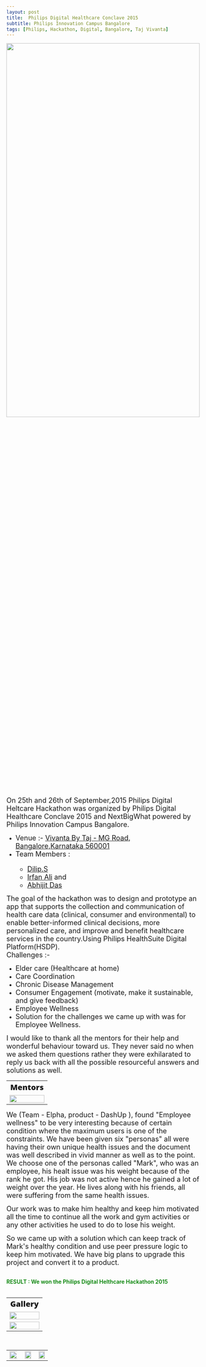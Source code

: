 ```yaml
---
layout: post
title: 	Philips Digital Healthcare Conclave 2015
subtitle: Philips Innovation Campus Bangalore
tags: [Philips, Hackathon, Digital, Bangalore, Taj Vivanta]
---
```

<!--<section>-->
<!--<img src="http://d1pa4et5htdsls.cloudfront.net/images/vfml/1/1/2/4/4/0/1/9a2940c3_exterior_s-original.jpg"/>-->
<a href="http://www.nextbigwhat.com/dhc2015/wp-content/uploads/2015/08/Philips-banner-ver-2-copy1.png">
<img src="http://www.nextbigwhat.com/dhc2015/wp-content/uploads/2015/08/Philips-banner-ver-2-copy1.png" width="100%" height="50%"/></a>
<p><font size="4">
On 25th and 26th of September,2015 Philips Digital Heltcare Hackathon was organized by Philips Digital Healthcare Conclave 2015 and NextBigWhat powered by Philips Innovation Campus Bangalore.</font>
<ul>
<li><font size="4">Venue :- <a href="www.vivantabytaj.com/mgroad-bangalore/overview.html">Vivanta By Taj - MG Road, Bangalore,Karnataka 560001</a></font></li>
<li><font size="4">Team Members : <ul><li><a href="https://www.linkedin.com/profile/view?id=AAMAABV-4nMBg26svfS_TCYjJI_5XhRsIwx-vxg&authType=name&authToken=v3az&trk=hp-feed-member-name">Dilip.S</a></li><li><a href="https://www.linkedin.com/profile/view?id=AAEAABSRrJQB5EcEGCNCuC7N9yu9nuJDCn2D8-k&trk=miniprofile-name-link">Irfan Ali</a> and </li><li><a href="https://in.linkedin.com/pub/abhijit-das/a6/819/538">Abhijit Das</a></li></ul></font></li>
</ul><font size="4">
The goal of the hackathon was to design and prototype an app that supports the collection and communication of health care data (clinical, consumer and environmental) to enable better-informed clinical decisions, more personalized care, and improve and benefit healthcare services in the country.Using Philips HealthSuite Digital Platform(HSDP).<br>
Challenges :-</font>
<ul>
<li><font size="4">Elder care (Healthcare at home)</font></li>
<li><font size="4">Care Coordination</font></li>
<li><font size="4">Chronic Disease Management</font></li>
<li><font size="4">Consumer Engagement (motivate, make it sustainable, and give feedback)</font></li>
<li><font size="4">Employee Wellness</font></li>
<li><font size="4">Solution for the challenges we came up with was for Employee Wellness.</font></li>
</ul>
</p>
<table>

<p><font size="4">I would like to thank all the mentors for their help and wonderful behaviour toward us. They never said no when we asked them questions rather they were exhilarated to reply us back with all the possible resourceful answers and solutions as well.</font><br></p>
<tr><td align="center" style="font-size:20px; font-family: 'Open Sans', 'Helvetica Neue', Helvetica, Arial, sans-serif;
  font-weight: 800;">Mentors<br></td></tr>
<tr><td><a href="https://scontent.xx.fbcdn.net/hphotos-xtf1/v/t1.0-9/12027665_466364710208329_8775334428900266747_n.jpg?oh=d883ebb44c3c0e1be182193f56b4e791&oe=568FE7A8"><img src="https://scontent.xx.fbcdn.net/hphotos-xtf1/v/t1.0-9/12027665_466364710208329_8775334428900266747_n.jpg?oh=d883ebb44c3c0e1be182193f56b4e791&oe=568FE7A8" width="100%"/></a></td></tr>
</table>

<p><font size="4">We (Team - Elpha, product - DashUp ), found "Employee wellness" to be very interesting because of certain condition where the maximum users is one of the constraints. We have been given six "personas" all were having their own unique health issues and the document was well described in vivid manner as well as to the point. We choose one of the personas called "Mark", who was an employee, his healt issue was his weight because of the rank he got. His job was not active hence he gained a lot of weight over the year. He lives along with his friends, all were suffering from the same health issues.</font></p>
<p><font size="4">Our work was to make him healthy and keep him motivated all the time to continue all the work and gym activities or any other activities he used to do to lose his weight.</font></p>
<p><font size="4">So we came up with a solution which can keep track of Mark's healthy condition and use peer pressure logic to keep him motivated. We have big plans to upgrade this project and convert it to a product.</font></p>
<br>
<font  style="font-weight:600; text-align: center;" color="Green">RESULT : We won the Philips Digital Helthcare Hackathon 2015 </font><br>
<!--<font  id="gallery"> Gallery </font>-->
<table>
<!--First row of the first table-->
<tr>
<td align="center" style="font-size:20px; font-family: 'Open Sans', 'Helvetica Neue', Helvetica, Arial, sans-serif;
  font-weight: 800;"> Gallery 
</td>
</tr>
<!--Second row for the first table-->
<tr>
<td align="top">
<!--Second table within first table-->
     <a href="https://scontent.xx.fbcdn.net/hphotos-xat1/v/t1.0-0/s600x600/11225216_466364466875020_2798486131662858221_n.jpg?oh=fb4f5ae2c5571c5691d77d41bef06dd6&oe=56995C0F"><img src="https://scontent.xx.fbcdn.net/hphotos-xat1/v/t1.0-0/s600x600/11225216_466364466875020_2798486131662858221_n.jpg?oh=fb4f5ae2c5571c5691d77d41bef06dd6&oe=56995C0F" width="100%"/></a></td></tr><br>
     <tr>
     <td align="bottom"><a href="https://scontent.xx.fbcdn.net/hphotos-xtf1/v/t1.0-9/12063646_466189116892555_7361383929499011752_n.jpg?oh=fefc560506cfc1b9d0801dff33acd899&oe=5690F8DE"><img src="https://scontent.xx.fbcdn.net/hphotos-xtf1/v/t1.0-9/12063646_466189116892555_7361383929499011752_n.jpg?oh=fefc560506cfc1b9d0801dff33acd899&oe=5690F8DE" width="100%"></a></td>
</tr>
</table>
<br>
<table>
<tr><td align="center"> <a href="https://scontent.xx.fbcdn.net/hphotos-xtf1/v/t1.0-9/12027665_466364710208329_8775334428900266747_n.jpg?oh=d883ebb44c3c0e1be182193f56b4e791&oe=568FE7A8"><img src="https://scontent.xx.fbcdn.net/hphotos-xtf1/v/t1.0-9/12027665_466364710208329_8775334428900266747_n.jpg?oh=d883ebb44c3c0e1be182193f56b4e791&oe=568FE7A8" width="110%"/></a></td>
<td align="right"><a href="https://scontent.xx.fbcdn.net/hphotos-xfp1/t31.0-8/12001096_466364520208348_5714455026096616879_o.jpg"><img src="https://scontent.xx.fbcdn.net/hphotos-xfp1/t31.0-8/12001096_466364520208348_5714455026096616879_o.jpg" width="90%" /></a></td>
<td align="right"> <a href="https://scontent.xx.fbcdn.net/hphotos-xtf1/t31.0-8/12038960_466364623541671_7451340381024208373_o.jpg"><img src="https://scontent.xx.fbcdn.net/hphotos-xtf1/t31.0-8/12038960_466364623541671_7451340381024208373_o.jpg" width="90%"/></a></td></tr>
</table>
<!--</section>-->
<br>

